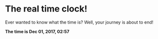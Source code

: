 # The real time clock!

Ever wanted to know what the time is? Well, your journey is about to end!

**The time is Dec 01, 2017, 02:57**
